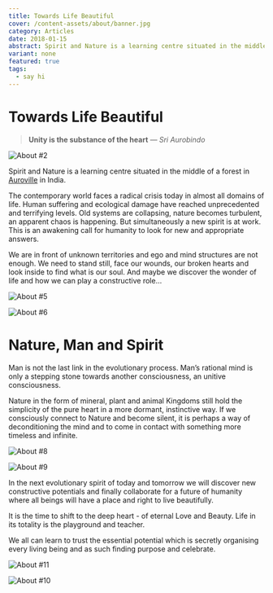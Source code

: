 ```yaml
---
title: Towards Life Beautiful
cover: /content-assets/about/banner.jpg
category: Articles
date: 2018-01-15
abstract: Spirit and Nature is a learning centre situated in the middle of a forest in Auroville in India.
variant: none
featured: true
tags:
  - say hi
---
```


# Towards Life Beautiful

> **Unity is the substance of the heart** _— Sri Aurobindo_

![About #2](/content-assets/about/about2_675X450.jpg)

Spirit and Nature is a learning centre situated in the middle of a forest in [Auroville](/on-auroville) in India.

The contemporary world faces a radical crisis today in almost all domains of life. Human suffering and ecological damage have reached unprecedented and terrifying levels. Old systems are collapsing, nature becomes turbulent, an apparent chaos is happening. But simultaneously a new spirit is at work. This is an awakening call for humanity to look for new and appropriate answers.

We are in front of unknown territories and ego and mind structures are not enough. We need to stand still, face our wounds, our broken hearts and look inside to find what is our soul. And maybe we discover the wonder of life and how we can play a constructive role…

![About #5](/content-assets/about/about5_1260X900.jpg)

![About #6](/content-assets/about/about6_1200X900.jpg)

# Nature, Man and Spirit

Man is not the last link in the evolutionary process. Man’s rational mind is only a stepping stone towards another consciousness, an unitive consciousness.

Nature in the form of mineral, plant and animal Kingdoms still hold the simplicity of the pure heart in a more dormant, instinctive way. If we consciously connect to Nature and become silent, it is perhaps a way of deconditioning the mind and to come in contact with something more timeless and infinite.

![About #8](/content-assets/about/about8_1200X900.jpg)

![About #9](/content-assets/about/about9_1200X900.jpg)

In the next evolutionary spirit of today and tomorrow we will discover new constructive potentials and finally collaborate for a future of humanity where all beings will have a place and right to live beautifully.

It is the time to shift to the deep heart - of eternal Love and Beauty. Life in its totality is the playground and teacher.

We all can learn to trust the essential potential which is secretly organising every living being and as such finding purpose and celebrate.

![About #11](/content-assets/about/about10_1200X900.jpg)

![About #10](/content-assets/about/about11_1200X900.jpg)
